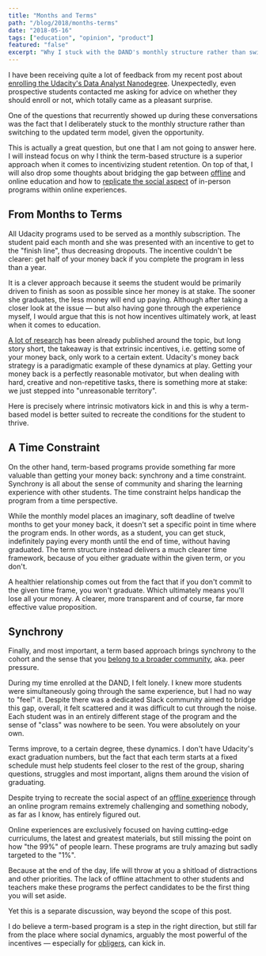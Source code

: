 ```yaml
---
title: "Months and Terms"
path: "/blog/2018/months-terms"
date: "2018-05-16"
tags: ["education", "opinion", "product"]
featured: "false"
excerpt: "Why I stuck with the DAND's monthly structure rather than switching to the updated term-based model"
---
```


I have been receiving quite a lot of feedback from my recent post about [enrolling the Udacity's Data Analyst Nanodegree](/blog/2018/udacity-dand). Unexpectedly, even prospective students contacted me asking for advice on whether they should enroll or not, which totally came as a pleasant surprise.

One of the questions that recurrently showed up during these conversations was the fact that I deliberately stuck to the monthly structure rather than switching to the updated term model, given the opportunity.

This is actually a great question, but one that I am not going to answer here. I will instead focus on why I think the term-based structure is a superior approach when it comes to incentivizing student retention. On top of that, I will also drop some thoughts about bridging the gap between [offline](/blog/2016/ironhack-experience) and online education and how to [replicate the social aspect](/blog/2017/alignment) of in-person programs within online experiences.


## From Months to Terms
All Udacity programs used to be served as a monthly subscription. The student paid each month and she was presented with an incentive to get to the "finish line", thus decreasing dropouts. The incentive couldn't be clearer: get half of your money back if you complete the program in less than a year.

It is a clever approach because it seems the student would be primarily driven to finish as soon as possible since her money is at stake. The sooner she graduates, the less money will end up paying. Although after taking a closer look at the issue — but also having gone through the experience myself, I would argue that this is not how incentives ultimately work, at least when it comes to education.

[A lot of research](https://en.wikipedia.org/wiki/Candle_problem) has been already published around the topic, but long story short, the takeaway is that extrinsic incentives, i.e. getting some of your money back, only work to a certain extent. Udacity's money back strategy is a paradigmatic example of these dynamics at play. Getting your money back is a perfectly reasonable motivator, but when dealing with hard, creative and non-repetitive tasks, there is something more at stake: we just stepped into "unreasonable territory".

Here is precisely where intrinsic motivators kick in and this is why a term-based model is better suited to recreate the conditions for the student to thrive.


##  A Time Constraint
On the other hand, term-based programs provide something far more valuable than getting your money back: synchrony and a time constraint. Synchrony is all about the sense of community and sharing the learning experience with other students. The time constraint helps handicap the program from a time perspective.

While the monthly model places an imaginary, soft deadline of twelve months to get your money back, it doesn't set a specific point in time where the program ends. In other words, as a student, you can get stuck, indefinitely paying every month until the end of time, without having graduated. The term structure instead delivers a much clearer time framework, because of you either graduate within the given term, or you don't.

A healthier relationship comes out from the fact that if you don't commit to the given time frame, you won't graduate. Which ultimately means you'll lose all your money. A clearer, more transparent and of course, far more effective value proposition.


## Synchrony
Finally, and most important, a term based approach brings synchrony to the cohort and the sense that you [belong to a broader community](/blog/2017/community), aka. peer pressure.

During my time enrolled at the DAND, I felt lonely. I knew more students were simultaneously going through the same experience, but I had no way to "feel" it. Despite there was a dedicated Slack community aimed to bridge this gap, overall, it felt scattered and it was difficult to cut through the noise. Each student was in an entirely different stage of the program and the sense of "class" was nowhere to be seen. You were absolutely on your own.

Terms improve, to a certain degree, these dynamics. I don't have Udacity's exact graduation numbers, but the fact that each term starts at a fixed schedule must help students feel closer to the rest of the group, sharing questions, struggles and most important, aligns them around the vision of graduating.

Despite trying to recreate the social aspect of an [offline experience](/blog/2017/alignment) through an online program remains extremely challenging and something nobody, as far as I know, has entirely figured out.

Online experiences are exclusively focused on having cutting-edge curriculums, the latest and greatest materials, but still missing the point on how "the 99%" of people learn. These programs are truly amazing but sadly targeted to the "1%".

Because at the end of the day, life will throw at you a shitload of distractions and other priorities. The lack of offline attachment to other students and teachers make these programs the perfect candidates to be the first thing you will set aside.

Yet this is a separate discussion, way beyond the scope of this post.

I do believe a term-based program is a step in the right direction, but still far from the place where social dynamics, arguably the most powerful of the incentives — especially for [obligers](https://www.surveygizmo.com/s3/4232520/gretchenrubinfourtendenciesquiz), can kick in.